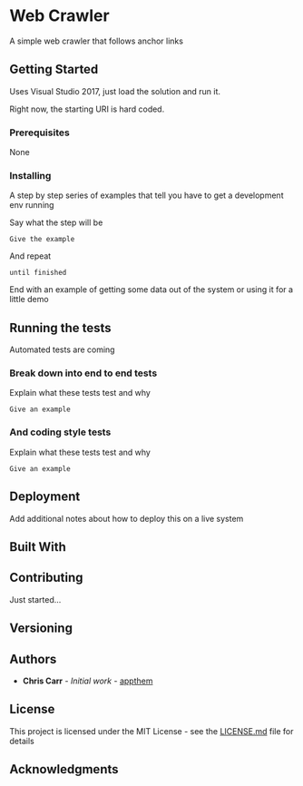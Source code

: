 ﻿# Web Crawler

A simple web crawler that follows anchor links

## Getting Started

Uses Visual Studio 2017, just load the solution and run it.

Right now, the starting URI is hard coded.

### Prerequisites

None

### Installing

A step by step series of examples that tell you have to get a development env running

Say what the step will be

```
Give the example
```

And repeat

```
until finished
```

End with an example of getting some data out of the system or using it for a little demo

## Running the tests

Automated tests are coming

### Break down into end to end tests

Explain what these tests test and why

```
Give an example
```

### And coding style tests

Explain what these tests test and why

```
Give an example
```

## Deployment

Add additional notes about how to deploy this on a live system

## Built With

<!--
* [Dropwizard](http://www.dropwizard.io/1.0.2/docs/) - The web framework used
* [Maven](https://maven.apache.org/) - Dependency Management
* [ROME](https://rometools.github.io/rome/) - Used to generate RSS Feeds
-->

## Contributing

Just started...

## Versioning

<!--
We use [SemVer](http://semver.org/) for versioning. For the versions available, see the [tags on this repository](https://github.com/your/project/tags). 
-->

## Authors

* **Chris Carr** - *Initial work* - [appthem](https://github.com/ChrisCarrAu)

## License

This project is licensed under the MIT License - see the [LICENSE.md](LICENSE.md) file for details

## Acknowledgments

